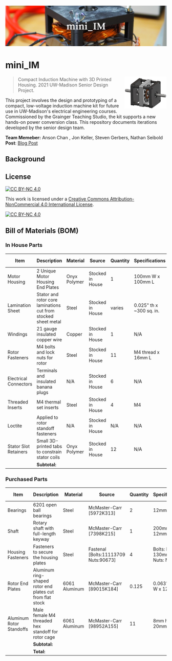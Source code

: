 ![mini_IM_banner](mini_IM.png)

# mini_IM 

> <img src="CAD/rendering/cad_p1.JPG" align="right" height="100"/>
> Compact Induction Machine with 3D Printed Housing. 
> 2021 UW-Madison Senior Design Project.

This project involves the design and prototyping of a compact, low-voltage induction machine kit for future use in UW-Madison's electrical engineering courses. Commissioned by the Grainger Teaching Studio, the kit supports a new hands-on power conversion class. This repository documents iterations developed by the senior design team.

**Team Memeber:** Anson Chan , Jon Keller, Steven Gerbers, Nathan Seibold <br>
**Post**: [Blog Post](https://wchan29.github.io/portfolio/wempec_induction_3d/)



<!-- 
![animation](CAD/rendering/cad_p1.JPG)
![animation](CAD/rendering/cad_p1_assembly_animation.gif) -->




## Background



## License
[![CC BY-NC 4.0][cc-by-nc-shield]][cc-by-nc]

This work is licensed under a
[Creative Commons Attribution-NonCommercial 4.0 International License][cc-by-nc].

[![CC BY-NC 4.0][cc-by-nc-image]][cc-by-nc]

[cc-by-nc]: https://creativecommons.org/licenses/by-nc/4.0/
[cc-by-nc-image]: https://licensebuttons.net/l/by-nc/4.0/88x31.png
[cc-by-nc-shield]: https://img.shields.io/badge/License-CC%20BY--NC%204.0-lightgrey.svg



## Bill of Materials (BOM)

### **In House Parts**
| Item                  | Description                                                    | Material     | Source           | Quantity | Specifications           | Unit Price | Total Price |
| --------------------- | -------------------------------------------------------------- | ------------ | ---------------- | -------- | ------------------------ | ---------- | ----------- |
| Motor Housing         | 2 Unique Motor Housing End Plates                              | Onyx Polymer | Stocked in House | 1        | 100mm W x 100mm L        | $25.00     | $25.00      |
| Lamination Sheet      | Stator and rotor core laminations cut from stocked sheet metal | Steel        | Stocked in House | varies   | 0.025" th x ~300 sq. in. | $5.00      | $5.00       |
| Windings              | 21 gauge insulated copper wire                                 | Copper       | Stocked in House | 1        | N/A                      | $10.00     | $10.00      |
| Rotor Fasteners       | M4 bolts and lock nuts for rotor                               | Steel        | Stocked in House | 11       | M4 thread x 16mm L       | $5.00      | $5.00       |
| Electrical Connectors | Terminals and insulated banana plugs                           | N/A          | Stocked in House | 6        | N/A                      | $0.00      | $0.00       |
| Threaded Inserts      | M4 thermal set inserts                                         | Steel        | Stocked in House | 4        | M4                       | $0.00      | $0.00       |
| Loctite               | Applied to rotor standoff fasteners                            | N/A          | Stocked in House | N/A      | N/A                      | $0.00      | $0.00       |
| Stator Slot Retainers | Small 3D-printed tabs to constrain stator coils                | Onyx Polymer | Stocked in House | 12       | N/A                      | $0.00      | $0.00       |
|                       | **Subtotal:**                                                  |              |                  |          |                          |            | **$45.00**  |

### **Purchased Parts** 
| Item                     | Description                                               | Material      | Source                               | Quantity | Specifications                      | Unit Price | Total Price |
| ------------------------ | --------------------------------------------------------- | ------------- | ------------------------------------ | -------- | ----------------------------------- | ---------- | ----------- |
| Bearings                 | 6201 open ball bearings                                   | Steel         | McMaster-Carr [5972K313]             | 2        | 12mm ID                             | $6.06      | $12.12      |
| Shaft                    | Rotary shaft with full-length keyway                      | Steel         | McMaster-Carr [7398K215]             | 1        | 200mm L x 12mm OD                   | $13.93     | $13.93      |
| Housing Fasteners        | Fasteners to secure the housing plates                    | Steel         | Fastenal [Bolts:11113709 Nuts:90673] | 4        | Bolts: M6-1 x 130mm L<br>Nuts: M6-1 | $2.40      | $9.60       |
| Rotor End Plates         | Aluminum ring-shaped rotor end plates cut from flat stock | 6061 Aluminum | McMaster-Carr [89015K184]            | 0.125    | 0.063" th x 6" W x 12" L            | $11.53     | $1.44       |
| Aluminum Rotor Standoffs | Male female M4 threaded hex standoff for rotor cage       | 6061 Aluminum | McMaster-Carr [98952A155]            | 11       | 8mm hex x 20mm L                    | $1.62      | $17.82      |
|                          | **Subtotal:**                                             |               |                                      |          |                                     |            | **$54.91**  |
|                          | **Total:**                                                |               |                                      |          |                                     |            | **$99.91**  |